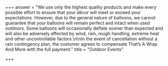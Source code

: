 +++
answer = "We use only the highest quality products and make every possible effort to ensure that your décor will meet or exceed your expectations. However, due to the general nature of balloons, we cannot guarantee that your balloons will remain perfect and intact when used outdoors. Some balloons will occasionally deflate sooner than expected and will also be adversely affected by wind, rain, rough handling, extreme heat and other uncontrollable factors.\n\nIn the event of cancellation without a rain contingency plan, the customer agrees to compensate That’s A Wrap And More with the full payment."
title = "Outdoor Events"

+++

